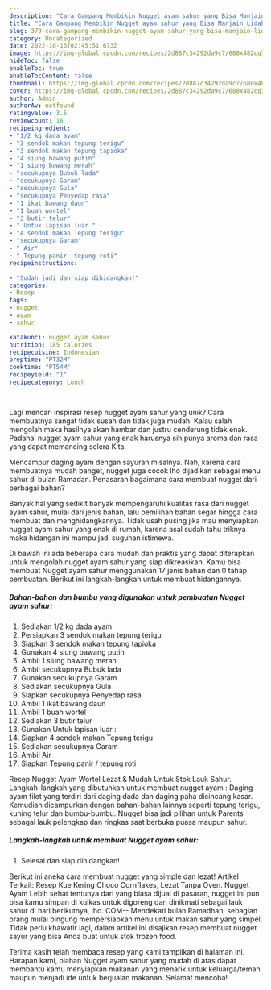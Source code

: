 ```yaml
---
description: "Cara Gampang Membikin Nugget ayam sahur yang Bisa Manjain Lidah"
title: "Cara Gampang Membikin Nugget ayam sahur yang Bisa Manjain Lidah"
slug: 379-cara-gampang-membikin-nugget-ayam-sahur-yang-bisa-manjain-lidah
category: Uncategorized
date: 2022-10-16T02:45:51.673Z
image: https://img-global.cpcdn.com/recipes/2d887c34292da9c7/680x482cq70/nugget-ayam-sahur-foto-resep-utama.jpg
hideToc: false
enableToc: true
enableTocContent: false
thumbnail: https://img-global.cpcdn.com/recipes/2d887c34292da9c7/680x482cq70/nugget-ayam-sahur-foto-resep-utama.jpg
cover: https://img-global.cpcdn.com/recipes/2d887c34292da9c7/680x482cq70/nugget-ayam-sahur-foto-resep-utama.jpg
author: Admin
authorAv: notfound
ratingvalue: 3.5
reviewcount: 16
recipeingredient:
- "1/2 kg dada ayam"
- "3 sendok makan tepung terigu"
- "3 sendok makan tepung tapioka"
- "4 siung bawang putih"
- "1 siung bawang merah"
- "secukupnya Bubuk lada"
- "secukupnya Garam"
- "secukupnya Gula"
- "secukupnya Penyedap rasa"
- "1 ikat bawang daun"
- "1 buah wortel"
- "3 butir telur"
- " Untuk lapisan luar "
- "4 sendok makan Tepung terigu"
- "secukupnya Garam"
- " Air"
- " Tepung panir  tepung roti"
recipeinstructions:

- "Sudah jadi dan siap dihidangkan!"
categories:
- Resep
tags:
- nugget
- ayam
- sahur

katakunci: nugget ayam sahur 
nutrition: 185 calories
recipecuisine: Indonesian
preptime: "PT32M"
cooktime: "PT54M"
recipeyield: "1"
recipecategory: Lunch

---
```





Lagi mencari inspirasi resep nugget ayam sahur yang unik? Cara membuatnya sangat tidak susah dan tidak juga mudah. Kalau salah mengolah maka hasilnya akan hambar dan justru cenderung tidak enak. Padahal nugget ayam sahur yang enak harusnya sih punya aroma dan rasa yang dapat memancing selera Kita.





Mencampur daging ayam dengan sayuran misalnya. Nah, karena cara membuatnya mudah banget, nugget juga cocok lho dijadikan sebagai menu sahur di bulan Ramadan. Penasaran bagaimana cara membuat nugget dari berbagai bahan?

Banyak hal yang sedikit banyak mempengaruhi kualitas rasa dari nugget ayam sahur, mulai dari jenis bahan, lalu pemilihan bahan segar hingga cara membuat dan menghidangkannya. Tidak usah pusing jika mau menyiapkan nugget ayam sahur yang enak di rumah, karena asal sudah tahu triknya maka hidangan ini mampu jadi suguhan istimewa.






Di bawah ini ada beberapa cara mudah dan praktis yang dapat diterapkan untuk mengolah nugget ayam sahur yang siap dikreasikan. Kamu bisa membuat Nugget ayam sahur menggunakan 17 jenis bahan dan 0 tahap pembuatan. Berikut ini langkah-langkah untuk membuat hidangannya.

<!--inarticleads1-->

##### Bahan-bahan dan bumbu yang digunakan untuk pembuatan Nugget ayam sahur:

1. Sediakan 1/2 kg dada ayam
1. Persiapkan 3 sendok makan tepung terigu
1. Siapkan 3 sendok makan tepung tapioka
1. Gunakan 4 siung bawang putih
1. Ambil 1 siung bawang merah
1. Ambil secukupnya Bubuk lada
1. Gunakan secukupnya Garam
1. Sediakan secukupnya Gula
1. Siapkan secukupnya Penyedap rasa
1. Ambil 1 ikat bawang daun
1. Ambil 1 buah wortel
1. Sediakan 3 butir telur
1. Gunakan  Untuk lapisan luar :
1. Siapkan 4 sendok makan Tepung terigu
1. Sediakan secukupnya Garam
1. Ambil  Air
1. Siapkan  Tepung panir / tepung roti


Resep Nugget Ayam Wortel Lezat &amp; Mudah Untuk Stok Lauk Sahur. Langkah-langkah yang dibutuhkan untuk membuat nugget ayam : Daging ayam filet yang terdiri dari daging dada dan daging paha dicincang kasar. Kemudian dicampurkan dengan bahan-bahan lainnya seperti tepung terigu, kuning telur dan bumbu-bumbu. Nugget bisa jadi pilihan untuk Parents sebagai lauk pelengkap dan ringkas saat berbuka puasa maupun sahur. 

<!--inarticleads2-->

##### Langkah-langkah untuk membuat Nugget ayam sahur:


1. Selesai dan siap dihidangkan!

Berikut ini aneka cara membuat nugget yang simple dan lezat! Artikel Terkait: Resep Kue Kering Choco Cornflakes, Lezat Tanpa Oven. Nugget Ayam Lebih sehat tentunya dari yang biasa dijual di pasaran, nugget ini pun bisa kamu simpan di kulkas untuk digoreng dan dinikmati sebagai lauk sahur di hari berikutnya, lho. COM-- Mendekati bulan Ramadhan, sebagian orang mulai bingung mempersiapkan menu untuk makan sahur yang simpel. Tidak perlu khawatir lagi, dalam artikel ini disajikan resep membuat nugget sayur yang bisa Anda buat untuk stok frozen food. 

Terima kasih telah membaca resep yang kami tampilkan di halaman ini. Harapan kami, olahan Nugget ayam sahur yang mudah di atas dapat membantu kamu menyiapkan makanan yang menarik untuk keluarga/teman maupun menjadi ide untuk berjualan makanan. Selamat mencoba!
